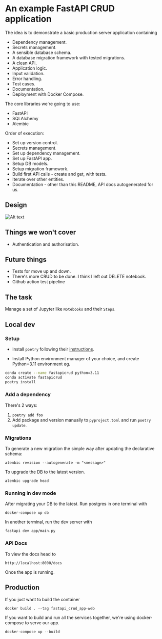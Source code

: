 

# An example FastAPI CRUD application

The idea is to demonstrate a basic production server application containing
- Dependency management.
- Secrets management.
- A sensible database schema.
- A database migration framework with tested migrations.
- A clean API.
- Application logic.
- Input validation.
- Error handling.
- Test cases.
- Documentation.
- Deployment with Docker Compose.

The core libraries we're going to use:
- FastAPI
- SQLAlchemy
- Alembic

Order of execution:
- Set up version control.
- Secrets management.
- Set up dependency management.
- Set up FastAPI app.
- Setup DB models.
- Setup migration framework.
- Build first API calls - create and get, with tests.
- Iterate over other entities.
- Documentation - other than this README, API docs autogenerated for us.

## Design

![Alt text](./example_api.png?raw=true "Example API Schema")

## Things we won't cover

- Authentication and authorisation.

## Future things

- Tests for move up and down.
- There's more CRUD to be done. I think I left out DELETE notebook.
- Github action test pipeline

## The task
Manage a set of Jupyter like `Notebooks` and their `Steps`.

## Local dev

### Setup
- Install `poetry` following their [instructions](https://python-poetry.org/docs/#installation).

- Install Python environment manager of your choice, and create Python=3.11 environment eg.
```sh
conda create --name fastapicrud python=3.11
conda activate fastapicrud
poetry install
```

### Add a dependency 
There's 2 ways:
1. `poetry add foo`
2. Add package and version manually to `pyproject.toml` and run `poetry update`.


### Migrations
To generate a new migration the simple way after updating the declarative schema:
```
alembic revision --autogenerate -m "<message>"
```

To upgrade the DB to the latest version.
```
alembic upgrade head
```

### Running in dev mode
After migrating your DB to the latest. Run postgres in one terminal with
```
docker-compose up db
```
In another terminal, run the dev server with
```
fastapi dev app/main.py
```

### API Docs
To view the docs head to
```
http://localhost:8000/docs
```
Once the app is running.


## Production
If you just want to build the container
```
docker build . --tag fastapi_crud_app-web
```
If you want to build and run all the services together, we're using docker-compose to serve our app.
```
docker-compose up --build
```
